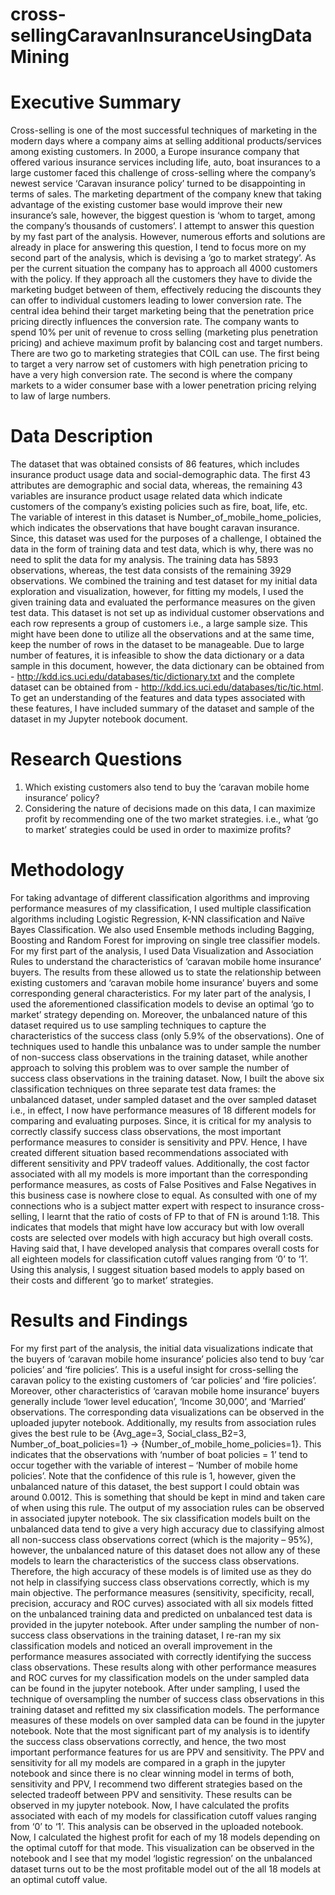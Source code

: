 # cross-sellingCaravanInsuranceUsingDataMining
# Executive Summary
Cross-selling is one of the most successful techniques of marketing in the modern days where a company aims at selling additional products/services among existing customers. In 2000, a Europe insurance company that offered various insurance services including life, auto, boat insurances to a large customer faced this challenge of cross-selling where the company’s newest service ‘Caravan insurance policy’ turned to be disappointing in terms of sales. The marketing department of the company knew that taking advantage of the existing customer base would improve their new insurance’s sale, however, the biggest question is ‘whom to target, among the company’s thousands of customers’. I attempt to answer this question by my fast part of the analysis. However, numerous efforts and solutions are already in place for answering this question, I tend to focus more on my second part of the analysis, which is devising a ‘go to market strategy’. As per the current situation the company has to approach all 4000 customers with the policy. If they approach all the customers they have to divide the marketing budget between of them, effectively reducing the discounts they can offer to individual customers leading to lower conversion rate. The central idea behind their target marketing being that the penetration price pricing directly influences the conversion rate. The company wants to spend 10% per unit of revenue to cross selling (marketing plus penetration pricing) and achieve maximum profit by balancing cost and target numbers. There are two go to marketing strategies that COIL can use. The first being to target a very narrow set of customers with high penetration pricing to have a very high conversion rate. The second is where the company markets to a wider consumer base with a lower penetration pricing relying to law of large numbers.
# Data Description
The dataset that was obtained consists of 86 features, which includes insurance product usage data and social-demographic data. The first 43 attributes are demographic and social data, whereas, the remaining 43 variables are insurance product usage related data which indicate customers of the company’s existing policies such as fire, boat, life, etc. The variable of interest in this dataset is Number_of_mobile_home_policies, which indicates the observations that have bought caravan insurance. 
Since, this dataset was used for the purposes of a challenge, I obtained the data in the form of training data and test data, which is why, there was no need to split the data for my analysis. The training data has 5893 observations, whereas, the test data consists of the remaining 3929 observations. We combined the training and test dataset for my initial data exploration and visualization, however, for fitting my models, I used the given training data and evaluated the performance measures on the given test data. This dataset is not set up as individual customer observations and each row represents a group of customers i.e., a large sample size. This might have been done to utilize all the observations and at the same time, keep the number of rows in the dataset to be manageable. Due to large number of features, it is infeasible to show the data dictionary or a data sample in this document, however, the data dictionary can be obtained from - http://kdd.ics.uci.edu/databases/tic/dictionary.txt and the complete dataset can be obtained from - http://kdd.ics.uci.edu/databases/tic/tic.html. To get an understanding of the features and data types associated with these features, I have included summary of the dataset and sample of the dataset in my Jupyter notebook document.
# Research Questions
1. Which existing customers also tend to buy the ‘caravan mobile home insurance’ policy?
2. Considering the nature of decisions made on this data, I can maximize profit by recommending one of the two market strategies. i.e., what ‘go to market’ strategies could be used in order to maximize profits?
# Methodology
 For taking advantage of different classification algorithms and improving performance measures of my classification, I used multiple classification algorithms including Logistic Regression, K-NN classification and Naïve Bayes Classification. We also used Ensemble methods including Bagging, Boosting and Random Forest for improving on single tree classifier models. For my first part of the analysis, I used Data Visualization and Association Rules to understand the characteristics of ‘caravan mobile home insurance’ buyers. The results from these allowed us to state the relationship between 
existing customers and ‘caravan mobile home insurance’ buyers and some corresponding general characteristics. For my later part of the analysis, I used the aforementioned classification models to devise an optimal ‘go to market’ strategy depending on. Moreover, the unbalanced nature of this dataset required us to use sampling techniques to capture the characteristics of the success class (only 5.9% of the observations). One of techniques used to handle this unbalance was to under sample the number of non-success class observations in the training dataset, while another approach to solving this problem was to over sample the number of success class observations in the training dataset. Now, I built the above six classification techniques on three separate test data frames: the unbalanced dataset, under sampled dataset and the over sampled dataset i.e., in effect, I now have performance measures of 18 different models for comparing and evaluating purposes. Since, it is critical for my analysis to correctly classify success class observations, the most important performance measures to consider is sensitivity and PPV. Hence, I have created different situation based recommendations associated with different sensitivity and PPV tradeoff values. Additionally, the cost factor associated with all my models is more important than the corresponding performance measures, as costs of False Positives and False Negatives in this business case is nowhere close to equal. As consulted with one of my connections who is a subject matter expert with respect to insurance cross-selling, I learnt that the ratio of costs of FP to that of FN is around 1:18. This indicates that models that might have low accuracy but with low overall costs are selected over models with high accuracy but high overall costs. Having said that, I have developed analysis that compares overall costs for all eighteen models for classification cutoff values ranging from ‘0’ to ‘1’. Using this analysis, I suggest situation based models to apply based on their costs and different ‘go to market’ strategies.
# Results and Findings
For my first part of the analysis, the initial data visualizations indicate that the buyers of ‘caravan mobile home insurance’ policies also tend to buy ‘car policies’ and ‘fire policies’. This is a useful insight for cross-selling the caravan policy to the existing customers of ‘car policies’ and ‘fire policies’. Moreover, other characteristics of ‘caravan mobile home insurance’ buyers generally include ‘lower level education’, ‘Income 30,000’, and 
‘Married’ observations. The corresponding data visualizations can be observed in the uploaded jupyter notebook. Additionally, my results from association rules gives the best rule to be  {Avg_age=3, Social_class_B2=3, Number_of_boat_policies=1} -> {Number_of_mobile_home_policies=1}. This indicates that the observations with ‘number of boat policies = 1’ tend to occur together with the variable of interest – ‘Number of mobile home policies’. Note that the confidence of this rule is 1, however, given the unbalanced nature of this dataset, the best support I could obtain was around 0.0012. This is something that should be kept in mind and taken care of when using this rule. The output of my association rules can be observed in associated jupyter notebook. The six classification models built on the unbalanced data tend to give a very high accuracy due to classifying almost all non-success class observations correct (which is the majority – 95%), however, the unbalanced nature of this dataset does not allow any of these models to learn the characteristics of the success class observations. Therefore, the high accuracy of these models is of limited use as they do not help in classifying success class observations correctly, which is my main objective. The performance measures (sensitivity, specificity, recall, precision, accuracy and ROC curves) associated with all six models fitted on the unbalanced training data and predicted on unbalanced test data is provided in the jupyter notebook. After under sampling the number of non-success class observations in the training dataset, I re-ran my six classification models and noticed an overall improvement in the performance measures associated with correctly identifying the success class observations. These results along with other performance measures and ROC curves for my classification models on the under sampled data can be found in the jupyter notebook. After under sampling, I used the technique of oversampling the number of success class observations in this training dataset and refitted my six classification models. The performance measures of these models on over sampled data can be found in the jupyter notebook. Note that the most significant part of my analysis is to identify the success class observations correctly, and hence, the two most important performance features for us are PPV and sensitivity. The PPV and sensitivity for all my models are compared in a graph in the jupyter notebook and since there is no clear winning model in terms of both, sensitivity and PPV, I recommend two different strategies based on the selected tradeoff between PPV and sensitivity. These results can be observed in my jupyter notebook. Now, I have calculated the profits associated with each of my models for classification cutoff values ranging from ‘0’ to ‘1’. This analysis can be observed in the uploaded notebook. Now, I calculated the highest profit for each of my 18 models depending on the optimal cutoff for that mode. This visualization can be observed in the notebook and I see that my model ‘logistic regression’ on the unbalanced dataset turns out to be the most profitable model out of the all 18 models at an optimal cutoff value.
